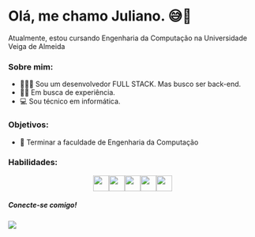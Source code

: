 # Olá, me chamo Juliano. 😅🚀
  Atualmente, estou cursando Engenharia da Computação na Universidade Veiga de Almeida
  ### Sobre mim: 
  - 👨🏼‍🏫 Sou um desenvolvedor FULL STACK. Mas busco ser back-end.
  - ✍🏼 Em busca de experiência.
  - 💻 Sou técnico em informática.

  ### Objetivos: 
  - 🧠 Terminar a faculdade de Engenharia da Computação

 

  ### Habilidades: 
  <div style='display: flex; width: 100%; justify-content: center; align-itens:center;'>
      <img style='width: 32px;' src='https://user-images.githubusercontent.com/65797644/159199217-a8087d8f-9053-49fe-9d2b-db67e4f03411.png' />
      <img  style='width: 32px'  src='https://user-images.githubusercontent.com/65797644/159199242-b811ff1c-7977-48cd-9b7c-290aa8665b76.png' />
      <img style='width: 32px'  src='https://user-images.githubusercontent.com/65797644/159199279-b66162e2-38fe-4d33-bd85-711d013dec3b.png' />
      <img  style='width: 32px' src='https://user-images.githubusercontent.com/65797644/159199300-5db1b31a-21df-4af3-9f8e-316a88545627.png' />
      <img style='width: 32px'  src='https://user-images.githubusercontent.com/65797644/159199308-b273db55-ca98-48da-a430-9234a1e9df53.png' />
  </div>
  

  ##### Conecte-se comigo!
  <a href='https://www.linkedin.com/in/juliano-de-almeida-3129b71ab/'>  <img src='https://img.shields.io/badge/LinkedIn-0077B5?style=for-the-badge&logo=linkedin&logoColor=white' /></a>
 
